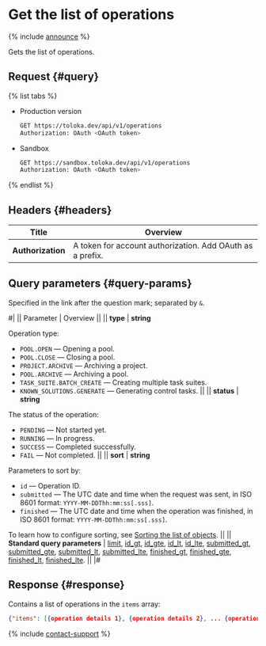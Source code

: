 # Get the list of operations

{% include [announce](../_includes/announce.md) %}

Gets the list of operations.

## Request {#query}

{% list tabs %}

- Production version

    ```bash
    GET https://toloka.dev/api/v1/operations
    Authorization: OAuth <OAuth token>
    ```

- Sandbox

    ```bash
    GET https://sandbox.toloka.dev/api/v1/operations
    Authorization: OAuth <OAuth token>
    ```

{% endlist %}

## Headers {#headers}

Title | Overview
----- | -----
**Authorization** | A token for account authorization. Add OAuth as a prefix.

## Query parameters {#query-params}

Specified in the link after the question mark; separated by `&`.

#|
|| Parameter | Overview ||
|| **type** | **string**

Operation type:

- `POOL.OPEN` — Opening a pool.
- `POOL.CLOSE` — Closing a pool.
- `PROJECT.ARCHIVE` — Archiving a project.
- `POOL.ARCHIVE` — Archiving a pool.
- `TASK_SUITE.BATCH_CREATE` — Creating multiple task suites.
- `KNOWN_SOLUTIONS.GENERATE` — Generating control tasks. ||
|| **status** | **string**

The status of the operation:

- `PENDING` — Not started yet.
- `RUNNING` — In progress.
- `SUCCESS` — Completed successfully.
- `FAIL` — Not completed. ||
|| **sort** | **string**

Parameters to sort by:

- `id` — Operation ID.
- `submitted` — The UTC date and time when the request was sent, in ISO 8601 format: `YYYY-MM-DDThh:mm:ss[.sss]`.
- `finished` — The UTC date and time when the operation was finished, in ISO 8601 format: `YYYY-MM-DDThh:mm:ss[.sss]`.

To learn how to configure sorting, see [Sorting the list of objects](sorting.md). ||
|| **Standard query parameters** |
[limit](./standard-query-parameters.md#limit), [id_gt](./standard-query-parameters.md#id_gt), [id_gte](./standard-query-parameters.md#id_gte), [id_lt](./standard-query-parameters.md#id_lt), [id_lte](./standard-query-parameters.md#id_lte), [submitted_gt](./standard-query-parameters.md#submitted_gt), [submitted_gte](./standard-query-parameters.md#submitted_gte), [submitted_lt](./standard-query-parameters.md#submitted_lt), [submitted_lte](./standard-query-parameters.md#submitted_lte), [finished_gt](./standard-query-parameters.md#finished_gt), [finished_gte](./standard-query-parameters.md#finished_gte), [finished_lt](./standard-query-parameters.md#finished_lt), [finished_lte](./standard-query-parameters.md#finished_lte).
||
|#

## Response {#response}

Contains a list of operations in the `items` array:

```json
{"items": [{operation details 1}, {operation details 2}, ... {operation details n}], "has_more": false}
```

{% include [contact-support](../../guide/_includes/contact-support.md) %}